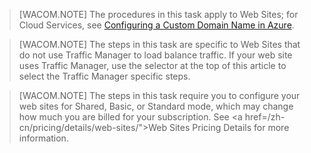 > [WACOM.NOTE] The procedures in this task apply to Web Sites; for Cloud Services, see <a href="/zh-cn/develop/net/common-tasks/custom-dns/">Configuring a Custom Domain Name in Azure</a>.


> [WACOM.NOTE] The steps in this task are specific to Web Sites that do not use Traffic Manager to load balance traffic. If your web site uses Traffic Manager, use the selector at the top of this article to select the Traffic Manager specific steps.


> [WACOM.NOTE] The steps in this task require you to configure your web sites for Shared, Basic, or Standard mode, which may change how much you are billed for your subscription. See <a href=/zh-cn/pricing/details/web-sites/">Web Sites Pricing Details</a> for more information.



